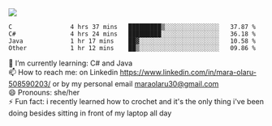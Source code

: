 

 <img align="center" src="https://github-readme-stats.vercel.app/api?username=MaraxD&theme=github_dark&show_icons=true&count_private=true"/>
 <br/>

<!--START_SECTION:waka-->

```text
C                4 hrs 37 mins   █████████▒░░░░░░░░░░░░░░░   37.87 %
C#               4 hrs 24 mins   █████████░░░░░░░░░░░░░░░░   36.18 %
Java             1 hr 17 mins    ██▓░░░░░░░░░░░░░░░░░░░░░░   10.58 %
Other            1 hr 12 mins    ██▒░░░░░░░░░░░░░░░░░░░░░░   09.86 %
```

<!--END_SECTION:waka-->
<!--[![willianrod's wakatime stats](https://github-readme-stats.vercel.app/api/wakatime?username=MaraxD)](https://github.com/anuraghazra/github-readme-stats)-->

🌱 I’m currently learning: C# and Java <br/>
📫 How to reach me: on Linkedin https://www.linkedin.com/in/mara-olaru-508590203/ or by my personal email maraolaru30@gmail.com <br/>
😄 Pronouns: she/her <br/>
⚡ Fun fact: i recently learned how to crochet and it's the only thing i've been doing besides sitting in front of my laptop all day <br/>
 
